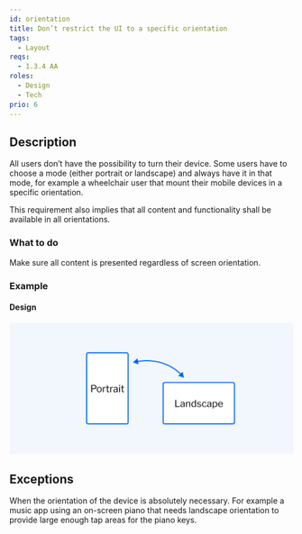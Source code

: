 ```yaml
---
id: orientation
title: Don’t restrict the UI to a specific orientation
tags:
  - Layout
reqs:
  - 1.3.4 AA
roles:
  - Design
  - Tech
prio: 6
---
```


## Description

All users don’t have the possibility to turn their device. Some users have to choose a mode (either portrait or landscape) and always have it in that mode, for example a wheelchair user that mount their mobile devices in a specific orientation.

This requirement also implies that all content and functionality shall be available in all orientations.

### What to do

Make sure all content is presented regardless of screen orientation.

### Example

#### Design

![A vertical and a horizontal screen](https://github.com/daresaydigital/a11ychecklist/blob/master/static/img/orientation.png?raw=true)

## Exceptions

When the orientation of the device is absolutely necessary. For example a music app using an on-screen piano that needs landscape orientation to provide large enough tap areas for the piano keys.
